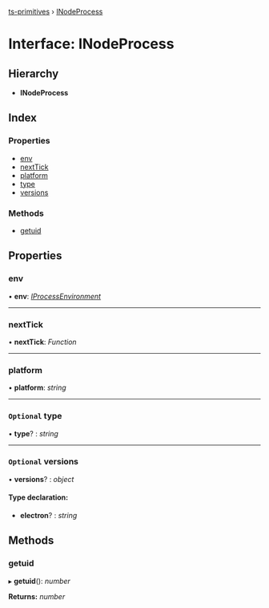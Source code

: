 [ts-primitives](../README.md) › [INodeProcess](inodeprocess.md)

# Interface: INodeProcess

## Hierarchy

* **INodeProcess**

## Index

### Properties

* [env](inodeprocess.md#env)
* [nextTick](inodeprocess.md#nexttick)
* [platform](inodeprocess.md#platform)
* [type](inodeprocess.md#optional-type)
* [versions](inodeprocess.md#optional-versions)

### Methods

* [getuid](inodeprocess.md#getuid)

## Properties

###  env

• **env**: *[IProcessEnvironment](iprocessenvironment.md)*

___

###  nextTick

• **nextTick**: *Function*

___

###  platform

• **platform**: *string*

___

### `Optional` type

• **type**? : *string*

___

### `Optional` versions

• **versions**? : *object*

#### Type declaration:

* **electron**? : *string*

## Methods

###  getuid

▸ **getuid**(): *number*

**Returns:** *number*
